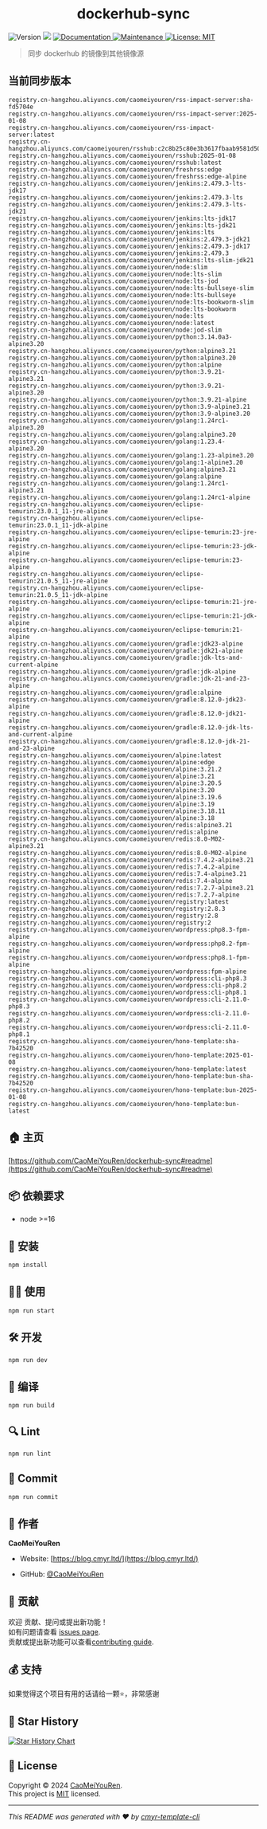 <h1 align="center">dockerhub-sync </h1>
<p>
  <img alt="Version" src="https://img.shields.io/badge/version-0.1.0-blue.svg?cacheSeconds=2592000" />
  <img src="https://img.shields.io/badge/node-%3E%3D16-blue.svg" />
  <a href="https://github.com/CaoMeiYouRen/dockerhub-sync#readme" target="_blank">
    <img alt="Documentation" src="https://img.shields.io/badge/documentation-yes-brightgreen.svg" />
  </a>
  <a href="https://github.com/CaoMeiYouRen/dockerhub-sync/graphs/commit-activity" target="_blank">
    <img alt="Maintenance" src="https://img.shields.io/badge/Maintained%3F-yes-green.svg" />
  </a>
  <a href="https://github.com/CaoMeiYouRen/dockerhub-sync/blob/master/LICENSE" target="_blank">
    <img alt="License: MIT" src="https://img.shields.io/github/license/CaoMeiYouRen/dockerhub-sync?color=yellow" />
  </a>
</p>


> 同步 dockerhub 的镜像到其他镜像源

## 当前同步版本

<!-- DOCKER_START -->
```
registry.cn-hangzhou.aliyuncs.com/caomeiyouren/rss-impact-server:sha-fd5704e
registry.cn-hangzhou.aliyuncs.com/caomeiyouren/rss-impact-server:2025-01-08
registry.cn-hangzhou.aliyuncs.com/caomeiyouren/rss-impact-server:latest
registry.cn-hangzhou.aliyuncs.com/caomeiyouren/rsshub:c2c8b25c80e3b3617fbaab9581d5048c97143520
registry.cn-hangzhou.aliyuncs.com/caomeiyouren/rsshub:2025-01-08
registry.cn-hangzhou.aliyuncs.com/caomeiyouren/rsshub:latest
registry.cn-hangzhou.aliyuncs.com/caomeiyouren/freshrss:edge
registry.cn-hangzhou.aliyuncs.com/caomeiyouren/freshrss:edge-alpine
registry.cn-hangzhou.aliyuncs.com/caomeiyouren/jenkins:2.479.3-lts-jdk17
registry.cn-hangzhou.aliyuncs.com/caomeiyouren/jenkins:2.479.3-lts
registry.cn-hangzhou.aliyuncs.com/caomeiyouren/jenkins:2.479.3-lts-jdk21
registry.cn-hangzhou.aliyuncs.com/caomeiyouren/jenkins:lts-jdk17
registry.cn-hangzhou.aliyuncs.com/caomeiyouren/jenkins:lts-jdk21
registry.cn-hangzhou.aliyuncs.com/caomeiyouren/jenkins:lts
registry.cn-hangzhou.aliyuncs.com/caomeiyouren/jenkins:2.479.3-jdk21
registry.cn-hangzhou.aliyuncs.com/caomeiyouren/jenkins:2.479.3-jdk17
registry.cn-hangzhou.aliyuncs.com/caomeiyouren/jenkins:2.479.3
registry.cn-hangzhou.aliyuncs.com/caomeiyouren/jenkins:lts-slim-jdk21
registry.cn-hangzhou.aliyuncs.com/caomeiyouren/node:slim
registry.cn-hangzhou.aliyuncs.com/caomeiyouren/node:lts-slim
registry.cn-hangzhou.aliyuncs.com/caomeiyouren/node:lts-jod
registry.cn-hangzhou.aliyuncs.com/caomeiyouren/node:lts-bullseye-slim
registry.cn-hangzhou.aliyuncs.com/caomeiyouren/node:lts-bullseye
registry.cn-hangzhou.aliyuncs.com/caomeiyouren/node:lts-bookworm-slim
registry.cn-hangzhou.aliyuncs.com/caomeiyouren/node:lts-bookworm
registry.cn-hangzhou.aliyuncs.com/caomeiyouren/node:lts
registry.cn-hangzhou.aliyuncs.com/caomeiyouren/node:latest
registry.cn-hangzhou.aliyuncs.com/caomeiyouren/node:jod-slim
registry.cn-hangzhou.aliyuncs.com/caomeiyouren/python:3.14.0a3-alpine3.20
registry.cn-hangzhou.aliyuncs.com/caomeiyouren/python:alpine3.21
registry.cn-hangzhou.aliyuncs.com/caomeiyouren/python:alpine3.20
registry.cn-hangzhou.aliyuncs.com/caomeiyouren/python:alpine
registry.cn-hangzhou.aliyuncs.com/caomeiyouren/python:3.9.21-alpine3.21
registry.cn-hangzhou.aliyuncs.com/caomeiyouren/python:3.9.21-alpine3.20
registry.cn-hangzhou.aliyuncs.com/caomeiyouren/python:3.9.21-alpine
registry.cn-hangzhou.aliyuncs.com/caomeiyouren/python:3.9-alpine3.21
registry.cn-hangzhou.aliyuncs.com/caomeiyouren/python:3.9-alpine3.20
registry.cn-hangzhou.aliyuncs.com/caomeiyouren/golang:1.24rc1-alpine3.20
registry.cn-hangzhou.aliyuncs.com/caomeiyouren/golang:alpine3.20
registry.cn-hangzhou.aliyuncs.com/caomeiyouren/golang:1.23.4-alpine3.20
registry.cn-hangzhou.aliyuncs.com/caomeiyouren/golang:1.23-alpine3.20
registry.cn-hangzhou.aliyuncs.com/caomeiyouren/golang:1-alpine3.20
registry.cn-hangzhou.aliyuncs.com/caomeiyouren/golang:alpine3.21
registry.cn-hangzhou.aliyuncs.com/caomeiyouren/golang:alpine
registry.cn-hangzhou.aliyuncs.com/caomeiyouren/golang:1.24rc1-alpine3.21
registry.cn-hangzhou.aliyuncs.com/caomeiyouren/golang:1.24rc1-alpine
registry.cn-hangzhou.aliyuncs.com/caomeiyouren/eclipse-temurin:23.0.1_11-jre-alpine
registry.cn-hangzhou.aliyuncs.com/caomeiyouren/eclipse-temurin:23.0.1_11-jdk-alpine
registry.cn-hangzhou.aliyuncs.com/caomeiyouren/eclipse-temurin:23-jre-alpine
registry.cn-hangzhou.aliyuncs.com/caomeiyouren/eclipse-temurin:23-jdk-alpine
registry.cn-hangzhou.aliyuncs.com/caomeiyouren/eclipse-temurin:23-alpine
registry.cn-hangzhou.aliyuncs.com/caomeiyouren/eclipse-temurin:21.0.5_11-jre-alpine
registry.cn-hangzhou.aliyuncs.com/caomeiyouren/eclipse-temurin:21.0.5_11-jdk-alpine
registry.cn-hangzhou.aliyuncs.com/caomeiyouren/eclipse-temurin:21-jre-alpine
registry.cn-hangzhou.aliyuncs.com/caomeiyouren/eclipse-temurin:21-jdk-alpine
registry.cn-hangzhou.aliyuncs.com/caomeiyouren/eclipse-temurin:21-alpine
registry.cn-hangzhou.aliyuncs.com/caomeiyouren/gradle:jdk23-alpine
registry.cn-hangzhou.aliyuncs.com/caomeiyouren/gradle:jdk21-alpine
registry.cn-hangzhou.aliyuncs.com/caomeiyouren/gradle:jdk-lts-and-current-alpine
registry.cn-hangzhou.aliyuncs.com/caomeiyouren/gradle:jdk-alpine
registry.cn-hangzhou.aliyuncs.com/caomeiyouren/gradle:jdk-21-and-23-alpine
registry.cn-hangzhou.aliyuncs.com/caomeiyouren/gradle:alpine
registry.cn-hangzhou.aliyuncs.com/caomeiyouren/gradle:8.12.0-jdk23-alpine
registry.cn-hangzhou.aliyuncs.com/caomeiyouren/gradle:8.12.0-jdk21-alpine
registry.cn-hangzhou.aliyuncs.com/caomeiyouren/gradle:8.12.0-jdk-lts-and-current-alpine
registry.cn-hangzhou.aliyuncs.com/caomeiyouren/gradle:8.12.0-jdk-21-and-23-alpine
registry.cn-hangzhou.aliyuncs.com/caomeiyouren/alpine:latest
registry.cn-hangzhou.aliyuncs.com/caomeiyouren/alpine:edge
registry.cn-hangzhou.aliyuncs.com/caomeiyouren/alpine:3.21.2
registry.cn-hangzhou.aliyuncs.com/caomeiyouren/alpine:3.21
registry.cn-hangzhou.aliyuncs.com/caomeiyouren/alpine:3.20.5
registry.cn-hangzhou.aliyuncs.com/caomeiyouren/alpine:3.20
registry.cn-hangzhou.aliyuncs.com/caomeiyouren/alpine:3.19.6
registry.cn-hangzhou.aliyuncs.com/caomeiyouren/alpine:3.19
registry.cn-hangzhou.aliyuncs.com/caomeiyouren/alpine:3.18.11
registry.cn-hangzhou.aliyuncs.com/caomeiyouren/alpine:3.18
registry.cn-hangzhou.aliyuncs.com/caomeiyouren/redis:alpine3.21
registry.cn-hangzhou.aliyuncs.com/caomeiyouren/redis:alpine
registry.cn-hangzhou.aliyuncs.com/caomeiyouren/redis:8.0-M02-alpine3.21
registry.cn-hangzhou.aliyuncs.com/caomeiyouren/redis:8.0-M02-alpine
registry.cn-hangzhou.aliyuncs.com/caomeiyouren/redis:7.4.2-alpine3.21
registry.cn-hangzhou.aliyuncs.com/caomeiyouren/redis:7.4.2-alpine
registry.cn-hangzhou.aliyuncs.com/caomeiyouren/redis:7.4-alpine3.21
registry.cn-hangzhou.aliyuncs.com/caomeiyouren/redis:7.4-alpine
registry.cn-hangzhou.aliyuncs.com/caomeiyouren/redis:7.2.7-alpine3.21
registry.cn-hangzhou.aliyuncs.com/caomeiyouren/redis:7.2.7-alpine
registry.cn-hangzhou.aliyuncs.com/caomeiyouren/registry:latest
registry.cn-hangzhou.aliyuncs.com/caomeiyouren/registry:2.8.3
registry.cn-hangzhou.aliyuncs.com/caomeiyouren/registry:2.8
registry.cn-hangzhou.aliyuncs.com/caomeiyouren/registry:2
registry.cn-hangzhou.aliyuncs.com/caomeiyouren/wordpress:php8.3-fpm-alpine
registry.cn-hangzhou.aliyuncs.com/caomeiyouren/wordpress:php8.2-fpm-alpine
registry.cn-hangzhou.aliyuncs.com/caomeiyouren/wordpress:php8.1-fpm-alpine
registry.cn-hangzhou.aliyuncs.com/caomeiyouren/wordpress:fpm-alpine
registry.cn-hangzhou.aliyuncs.com/caomeiyouren/wordpress:cli-php8.3
registry.cn-hangzhou.aliyuncs.com/caomeiyouren/wordpress:cli-php8.2
registry.cn-hangzhou.aliyuncs.com/caomeiyouren/wordpress:cli-php8.1
registry.cn-hangzhou.aliyuncs.com/caomeiyouren/wordpress:cli-2.11.0-php8.3
registry.cn-hangzhou.aliyuncs.com/caomeiyouren/wordpress:cli-2.11.0-php8.2
registry.cn-hangzhou.aliyuncs.com/caomeiyouren/wordpress:cli-2.11.0-php8.1
registry.cn-hangzhou.aliyuncs.com/caomeiyouren/hono-template:sha-7b42520
registry.cn-hangzhou.aliyuncs.com/caomeiyouren/hono-template:2025-01-08
registry.cn-hangzhou.aliyuncs.com/caomeiyouren/hono-template:latest
registry.cn-hangzhou.aliyuncs.com/caomeiyouren/hono-template:bun-sha-7b42520
registry.cn-hangzhou.aliyuncs.com/caomeiyouren/hono-template:bun-2025-01-08
registry.cn-hangzhou.aliyuncs.com/caomeiyouren/hono-template:bun-latest
```
<!-- DOCKER_END -->

## 🏠 主页

[https://github.com/CaoMeiYouRen/dockerhub-sync#readme](https://github.com/CaoMeiYouRen/dockerhub-sync#readme)


## 📦 依赖要求


- node >=16

## 🚀 安装

```sh
npm install
```

## 👨‍💻 使用

```sh
npm run start
```

## 🛠️ 开发

```sh
npm run dev
```

## 🔧 编译

```sh
npm run build
```

## 🔍 Lint

```sh
npm run lint
```

## 💾 Commit

```sh
npm run commit
```


## 👤 作者


**CaoMeiYouRen**

* Website: [https://blog.cmyr.ltd/](https://blog.cmyr.ltd/)

* GitHub: [@CaoMeiYouRen](https://github.com/CaoMeiYouRen)


## 🤝 贡献

欢迎 贡献、提问或提出新功能！<br />如有问题请查看 [issues page](https://github.com/CaoMeiYouRen/dockerhub-sync/issues). <br/>贡献或提出新功能可以查看[contributing guide](https://github.com/CaoMeiYouRen/dockerhub-sync/blob/master/CONTRIBUTING.md).

## 💰 支持

如果觉得这个项目有用的话请给一颗⭐️，非常感谢

## 🌟 Star History

[![Star History Chart](https://api.star-history.com/svg?repos=CaoMeiYouRen/dockerhub-sync&type=Date)](https://star-history.com/#CaoMeiYouRen/dockerhub-sync&Date)

## 📝 License

Copyright © 2024 [CaoMeiYouRen](https://github.com/CaoMeiYouRen).<br />
This project is [MIT](https://github.com/CaoMeiYouRen/dockerhub-sync/blob/master/LICENSE) licensed.

***
_This README was generated with ❤️ by [cmyr-template-cli](https://github.com/CaoMeiYouRen/cmyr-template-cli)_

